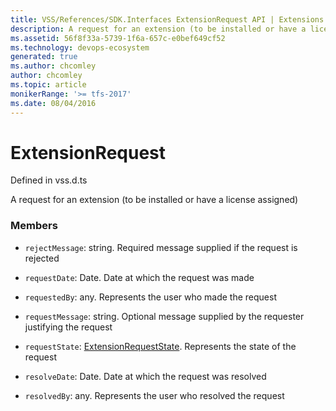 ```yaml
---
title: VSS/References/SDK.Interfaces ExtensionRequest API | Extensions for Azure DevOps Services
description: A request for an extension (to be installed or have a license assigned)
ms.assetid: 56f8f33a-5739-1f6a-657c-e0bef649cf52
ms.technology: devops-ecosystem
generated: true
ms.author: chcomley
author: chcomley
ms.topic: article
monikerRange: '>= tfs-2017'
ms.date: 08/04/2016
---
```


# ExtensionRequest

Defined in vss.d.ts

A request for an extension (to be installed or have a license assigned)

### Members

* `rejectMessage`: string. Required message supplied if the request is rejected

* `requestDate`: Date. Date at which the request was made

* `requestedBy`: any. Represents the user who made the request

* `requestMessage`: string. Optional message supplied by the requester justifying the request

* `requestState`: [ExtensionRequestState](../../../VSS/References/SDK_Interfaces/ExtensionRequestState.md). Represents the state of the request

* `resolveDate`: Date. Date at which the request was resolved

* `resolvedBy`: any. Represents the user who resolved the request

